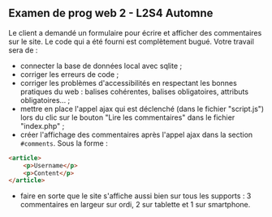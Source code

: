 Examen de prog web 2 - L2S4 Automne
-----------------------------------

Le client a demandé un formulaire pour écrire et afficher des commentaires sur le site. Le code qui a été fourni est
complètement bugué. Votre travail sera de :

- connecter la base de données local avec sqlite ;
- corriger les erreurs de code ;
- corriger les problèmes d'accessibilités en respectant les bonnes pratiques du web : balises cohérentes, balises
  obligatoires, attributs obligatoires... ;
- mettre en place l'appel ajax qui est déclenché (dans le fichier "script.js") lors du clic sur le bouton "Lire les
  commentaires" dans le fichier "index.php" ;
- créer l'affichage des commentaires après l'appel ajax dans la section `#comments`. Sous la forme : 
```html
<article>
    <p>Username</p>
    <p>Content</p>
</article>
```
- faire en sorte que le site s'affiche aussi bien sur tous les supports : 3 commentaires en largeur sur ordi, 2 sur
  tablette et 1 sur smartphone.